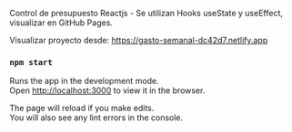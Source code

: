 Control de presupuesto Reactjs - Se utilizan Hooks useState y useEffect, visualizar en GitHub Pages.

Visualizar proyecto desde: https://gasto-semanal-dc42d7.netlify.app

### `npm start`

Runs the app in the development mode.<br />
Open [http://localhost:3000](http://localhost:3000) to view it in the browser.

The page will reload if you make edits.<br />
You will also see any lint errors in the console.

